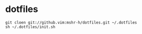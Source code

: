 # dotfiles

```
git cloen git://github.vim:mshr-h/dotfiles.git ~/.dotfiles
sh ~/.dotfiles/init.sh
```

